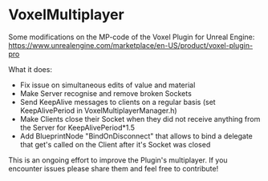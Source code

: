 # VoxelMultiplayer
Some modifications on the MP-code of the Voxel Plugin for Unreal Engine: https://www.unrealengine.com/marketplace/en-US/product/voxel-plugin-pro

What it does:

- Fix issue on simultaneous edits of value and material
- Make Server recognise and remove broken Sockets
- Send KeepAlive messages to clients on a regular basis (set KeepAlivePeriod in VoxelMultiplayerManager.h)
- Make Clients close their Socket when they did not receive anything from the Server for KeepAlivePeriod*1.5
- Add BlueprintNode "BindOnDisconnect" that allows to bind a delegate that get's called on the Client after it's Socket was closed

This is an ongoing effort to improve the Plugin's multiplayer. If you encounter issues please share them and feel free to contribute!
